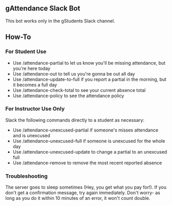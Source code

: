## gAttendance Slack Bot

This bot works only in the gStudents Slack channel.

## How-To

### For Student Use
- Use /attendance-partial to let us know you'll be missing attendance, but you're here today
- Use /attendance-out to tell us you're gonna be out all day
- Use /attendance-update-to-full if you report a partial in the morning, but it becomes a full day 
- Use /attendance-check-total to see your current absence total 
- Use /attendance-policy to see the attendance policy

### For Instructor Use Only
Slack the following commands directly to a student as necessary: 
- Use /attendance-unexcused-partial if someone's misses attendance and is unexcused 
- Use /attendance-unexcused-full if someone is unexcused for the whole day 
- Use /attendance-unexcused-update to change a partial to an unexcused full 
- Use /attendance-remove to remove the most recent reported absence

### Troubleshooting
The server goes to sleep sometimes (Hey, you get what you pay for!). If you don't get a confirmation message, try again immediately. Don't worry- as long as you do it within 10 minutes of an error, it won't count double. 
